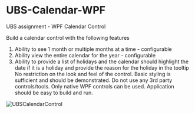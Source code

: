# UBS-Calendar-WPF
UBS assignment  - WPF Calendar Control

Build a calendar control with the following features
1.	Ability to see 1 month or multiple months at a time - configurable
2.	Ability view the entire calendar for the year - configurable
3.	Ability to provide a list of holidays and the calendar should highlight the date if it is a holiday and provide the reason for the holiday in the tooltip
No restriction on the look and feel of the control. Basic styling is sufficient and should be demonstrated.
Do not use any 3rd party controls/tools. Only native WPF controls can be used. Application should be easy to build and run.

![UBSCalendarControl](https://github.com/user-attachments/assets/438e68a2-21cd-4520-9308-df05ffc00c70)
